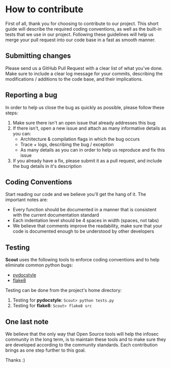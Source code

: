 How to contribute
=================
First of all, thank you for choosing to contribute to our project. This short guide will describe the required coding conventions, as well as the built-in tests that we use in our project. Following these guidelines will help us merge your pull request into our code base in a fast as smooth manner.

Submitting changes
------------------
Please send us a GitHub Pull Request with a clear list of what you've done. Make sure to include a clear log message for your commits, describing the modifications / additions to the code base, and their implications.

Reporting a bug
---------------
In order to help us close the bug as quickly as possible, please follow these steps:
1. Make sure there isn't an open issue that already addresses this bug
2. If there isn't, open a new issue and attach as many informative details as you can:
      * Architecture & compilation flags in which the bug occurs
      * Trace + logs, describing the bug / exception
      * As many details as you can in order to help us reproduce and fix this issue
 3. If you already have a fix, please submit it as a pull request, and include the bug details in it's description

Coding Conventions
------------------
Start reading our code and we believe you'll get the hang of it.
The important notes are:
* Every function should be documented in a manner that is consistent with the current documentation standard
* Each indentation level should be 4 spaces in width (spaces, not tabs)
* We believe that comments improve the readability, make sure that your code is documented enough to be understood by other developers

Testing
-------
**Scout** uses the following tools to enforce coding conventions and to help eliminate common python bugs:
* [pydocstyle](http://www.pydocstyle.org/en/2.1.1/usage.html)
* [flake8](https://pypi.org/project/flake8/)

Testing can be done from the project's home directory:
1. Testing for **pydocstyle**:
```Scout> python tests.py```
2. Testing for **flake8**:
```Scout> flake8 src```

One last note
-------------
We believe that the only way that Open Source tools will help the infosec community in the long term, is to maintain these tools and to make sure they are developed according to the community standards. Each contribution brings as one step further to this goal.

Thanks :)